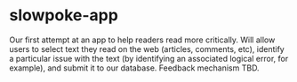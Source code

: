 # slowpoke-app
Our first attempt at an app to help readers read more critically. Will allow users to select text they read on the web (articles, comments, etc), identify a particular issue with the text (by identifying an associated logical error, for example), and submit it to our database. Feedback mechanism TBD.
